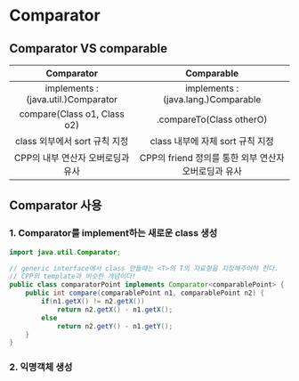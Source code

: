 # Comparator

## Comparator VS comparable
 |Comparator|Comparable|
 |:---:|:---:|
 |implements : (java.util.)Comparator|implements : (java.lang.)Comparable|
 |compare(Class o1, Class o2)|.compareTo(Class otherO)|
 |class 외부에서 sort 규칙 지정|class 내부에 자체 sort 규칙 지정|
 |CPP의 내부 연산자 오버로딩과 유사|CPP의 friend 정의를 통한 외부 연산자 오버로딩과 유사|
 
## Comparator 사용

### 1. Comparator<T/>를 implement하는 새로운 class 생성

```java
import java.util.Comparator;

// generic interface에서 class 만들때는 <T>의 T의 자료형을 지정해주어야 한다.
// CPP의 template과 비슷한 개념이다!
public class comparatorPoint implements Comparator<comparablePoint> {
	public int compare(comparablePoint n1, comparablePoint n2) {
		if(n1.getX() != n2.getX())
			return n2.getX() - n1.getX();
		else
			return n2.getY() - n1.getY();
	}
}
```

### 2. 익명객체 생성
  
  
